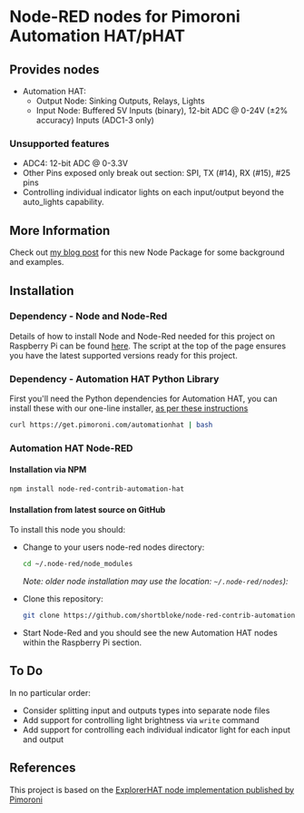 # Node-RED nodes for Pimoroni Automation HAT/pHAT

## Provides nodes

* Automation HAT:
  * Output Node: Sinking Outputs, Relays, Lights
  * Input Node: Buffered 5V Inputs (binary), 12-bit ADC @ 0-24V (±2% accuracy) Inputs (ADC1-3 only)

### Unsupported features

* ADC4: 12-bit ADC @ 0-3.3V
* Other Pins exposed only break out section: SPI, TX (#14), RX (#15), #25 pins
* Controlling individual indicator lights on each input/output beyond the auto_lights capability.

## More Information

Check out [my blog post](https://www.martinrowan.co.uk/2018/09/node-red-support-for-pimoroni-automation-hat-phat/) for this new Node Package for some background and examples.

## Installation

### Dependency - Node and Node-Red

Details of how to install Node and Node-Red needed for this project on Raspberry Pi can be found [here](https://nodered.org/docs/hardware/raspberrypi). The script at the top of the page ensures you have the latest supported versions ready for this project.

### Dependency - Automation HAT Python Library

First you'll need the Python dependencies for Automation HAT, you can install these with our one-line installer, [as per these instructions](https://github.com/pimoroni/automation-hat)

``` bash
curl https://get.pimoroni.com/automationhat | bash
```

### Automation HAT Node-RED

#### Installation via NPM

``` bash
npm install node-red-contrib-automation-hat
```

#### Installation from latest source on GitHub

To install this node you should:

* Change to your users node-red nodes directory:

    ``` bash
    cd ~/.node-red/node_modules
    ```
    _Note: older node installation may use the location: `~/.node-red/nodes`):_
* Clone this repository:
    ``` bash
    git clone https://github.com/shortbloke/node-red-contrib-automation-hat
    ```

* Start Node-Red and you should see the new Automation HAT nodes within the Raspberry Pi section.

## To Do

In no particular order:

* Consider splitting input and outputs types into separate node files
* Add support for controlling light brightness via `write` command
* Add support for controlling each individual indicator light for each input and output

## References

This project is based on the [ExplorerHAT node implementation published by Pimoroni](https://github.com/pimoroni/node-red-nodes)